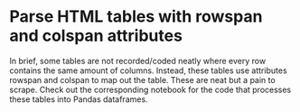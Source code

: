 # Parse HTML tables with rowspan and colspan attributes

In brief, some tables are not recorded/coded neatly where every row contains the same amount of columns.
Instead, these tables use attributes rowspan and colspan to map out the table. These are neat but a pain to
scrape. Check out the corresponding notebook for the code that processes these tables into
Pandas dataframes. 

